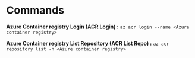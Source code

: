 # Commands

**Azure Container registry Login (ACR Login) :**     `az acr login --name <Azure container registry>`

**Azure Container registry List Repository (ACR List Repo) :** `az acr repository list -n <Azure container registry>`
